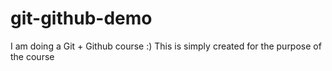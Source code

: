 # git-github-demo
I am doing a Git + Github course :) This is simply created for the purpose of the course
